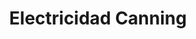 ---
title: "Electricidad Canning"
url: /ciudad-autonoma-de-buenos-aires/electricidad-canning/
shop: eléctrico
---